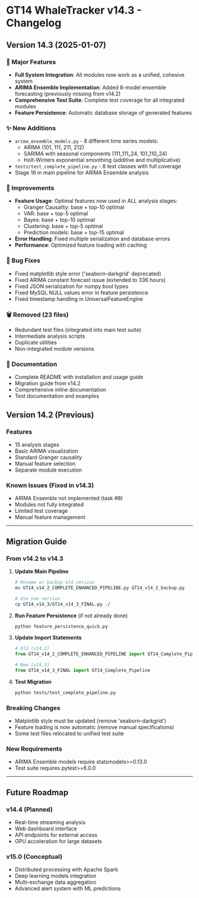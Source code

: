 # GT14 WhaleTracker v14.3 - Changelog

## Version 14.3 (2025-01-07)

### 🎯 Major Features
- **Full System Integration**: All modules now work as a unified, cohesive system
- **ARIMA Ensemble Implementation**: Added 8-model ensemble forecasting (previously missing from v14.2)
- **Comprehensive Test Suite**: Complete test coverage for all integrated modules
- **Feature Persistence**: Automatic database storage of generated features

### ✨ New Additions
- `arima_ensemble_models.py` - 8 different time series models:
  - ARIMA (101, 111, 211, 212)
  - SARIMA with seasonal components (111_111_24, 101_110_24)
  - Holt-Winters exponential smoothing (additive and multiplicative)
- `tests/test_complete_pipeline.py` - 8 test classes with full coverage
- Stage 16 in main pipeline for ARIMA Ensemble analysis

### 🔧 Improvements
- **Feature Usage**: Optimal features now used in ALL analysis stages:
  - Granger Causality: base + top-10 optimal
  - VAR: base + top-5 optimal
  - Bayes: base + top-10 optimal
  - Clustering: base + top-5 optimal
  - Prediction models: base + top-15 optimal
- **Error Handling**: Fixed multiple serialization and database errors
- **Performance**: Optimized feature loading with caching

### 🐛 Bug Fixes
- Fixed matplotlib style error ('seaborn-darkgrid' deprecated)
- Fixed ARIMA constant forecast issue (extended to 336 hours)
- Fixed JSON serialization for numpy bool types
- Fixed MySQL NULL values error in feature persistence
- Fixed timestamp handling in UniversalFeatureEngine

### 🗑️ Removed (23 files)
- Redundant test files (integrated into main test suite)
- Intermediate analysis scripts
- Duplicate utilities
- Non-integrated module versions

### 📝 Documentation
- Complete README with installation and usage guide
- Migration guide from v14.2
- Comprehensive inline documentation
- Test documentation and examples

## Version 14.2 (Previous)

### Features
- 15 analysis stages
- Basic ARIMA visualization
- Standard Granger causality
- Manual feature selection
- Separate module execution

### Known Issues (Fixed in v14.3)
- ARIMA Ensemble not implemented (task #8)
- Modules not fully integrated
- Limited test coverage
- Manual feature management

---

## Migration Guide

### From v14.2 to v14.3

1. **Update Main Pipeline**
   ```bash
   # Rename or backup old version
   mv GT14_v14_2_COMPLETE_ENHANCED_PIPELINE.py GT14_v14_2_backup.py
   
   # Use new version
   cp GT14_v14_3/GT14_v14_3_FINAL.py ./
   ```

2. **Run Feature Persistence** (if not already done)
   ```python
   python feature_persistence_quick.py
   ```

3. **Update Import Statements**
   ```python
   # Old (v14.2)
   from GT14_v14_2_COMPLETE_ENHANCED_PIPELINE import GT14_Complete_Pipeline
   
   # New (v14.3)
   from GT14_v14_3_FINAL import GT14_Complete_Pipeline
   ```

4. **Test Migration**
   ```bash
   python tests/test_complete_pipeline.py
   ```

### Breaking Changes
- Matplotlib style must be updated (remove 'seaborn-darkgrid')
- Feature loading is now automatic (remove manual specifications)
- Some test files relocated to unified test suite

### New Requirements
- ARIMA Ensemble models require statsmodels>=0.13.0
- Test suite requires pytest>=6.0.0

---

## Future Roadmap

### v14.4 (Planned)
- Real-time streaming analysis
- Web dashboard interface
- API endpoints for external access
- GPU acceleration for large datasets

### v15.0 (Conceptual)
- Distributed processing with Apache Spark
- Deep learning models integration
- Multi-exchange data aggregation
- Advanced alert system with ML predictions